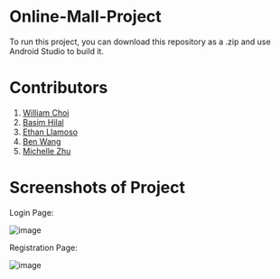 # Online-Mall-Project
To run this project, you can download this repository as a .zip and use Android Studio to build it.

# Contributors
1. [William Choi](https://github.com/puddingdawg)
2. [Basim Hilal](https://github.com/Rubyrrrgy)
3. [Ethan Llamoso](https://github.com/CloudYoshi)
4. [Ben Wang](https://github.com/wben1998)
5. [Michelle Zhu](https://github.com/mjsflames)

# Screenshots of Project
Login Page:

![image](https://github.com/wben1998/Online-Mall-Project/assets/133912131/220e9e0a-e041-4014-8445-38a2f0dbf9a0)

Registration Page:

![image](https://github.com/wben1998/Online-Mall-Project/assets/133912131/ba38c62d-0e04-4150-8a61-57518904984e)


